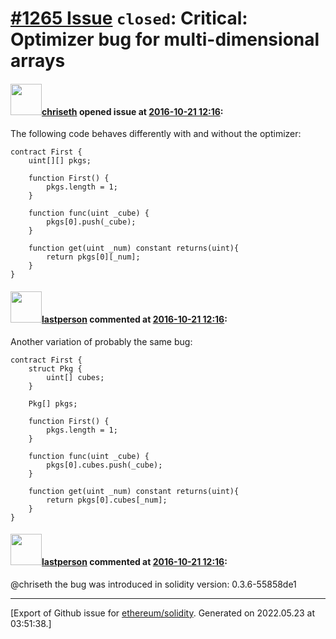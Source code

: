 # [\#1265 Issue](https://github.com/ethereum/solidity/issues/1265) `closed`: Critical: Optimizer bug for multi-dimensional arrays

#### <img src="https://avatars.githubusercontent.com/u/9073706?v=4" width="50">[chriseth](https://github.com/chriseth) opened issue at [2016-10-21 12:16](https://github.com/ethereum/solidity/issues/1265):

The following code behaves differently with and without the optimizer:

```
contract First {
    uint[][] pkgs;

    function First() {
        pkgs.length = 1;
    }

    function func(uint _cube) {
        pkgs[0].push(_cube);
    }

    function get(uint _num) constant returns(uint){
        return pkgs[0][_num];
    }
}
```


#### <img src="https://avatars.githubusercontent.com/u/6198746?v=4" width="50">[lastperson](https://github.com/lastperson) commented at [2016-10-21 12:16](https://github.com/ethereum/solidity/issues/1265#issuecomment-255374236):

Another variation of probably the same bug:

```
contract First {
    struct Pkg {
        uint[] cubes;
    }

    Pkg[] pkgs;

    function First() {
        pkgs.length = 1;
    }

    function func(uint _cube) {
        pkgs[0].cubes.push(_cube);
    }

    function get(uint _num) constant returns(uint){
        return pkgs[0].cubes[_num];
    }
}
```

#### <img src="https://avatars.githubusercontent.com/u/6198746?v=4" width="50">[lastperson](https://github.com/lastperson) commented at [2016-10-21 12:16](https://github.com/ethereum/solidity/issues/1265#issuecomment-255377632):

@chriseth the bug was introduced in solidity version: 0.3.6-55858de1


-------------------------------------------------------------------------------



[Export of Github issue for [ethereum/solidity](https://github.com/ethereum/solidity). Generated on 2022.05.23 at 03:51:38.]
